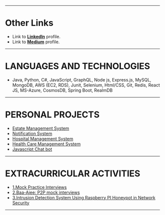 
-------
# Other Links
- Link to [**LinkedIn**](https://www.linkedin.com/in/akshayadagale) profile.
- Link to [**Medium**](https://medium.com/@akshayadagale) profile.
-------
# LANGUAGES AND TECHNOLOGIES
  - Java, Python, C#, JavaScript, GraphQL, Node js, Express.js, MySQL, MongoDB, AWS (EC2, RDS), Junit,
    Selenium, Html/CSS, Git, Redis, React JS, MS-Azure, CosmosDB, Spring Boot, RealmDB

-------
# PERSONAL PROJECTS
 - [Estate Management System](https://github.com/AkshayAdagaleGitHub/Estate-Management-System)
 - [Notification System](https://github.com/AkshayAdagaleGitHub/notification-system)
 - [Hospital Management System](https://github.com/AkshayAdagaleGitHub/Doctor_Patient_Spring_boot_Application)
 - [Health Care Management System](https://github.com/AkshayAdagaleGitHub/Doctor_Patient_Spring_boot_Application)
 - [Javascript Chat bot](https://github.com/AkshayAdagaleGitHub/Chat-Bot-PHP-AJAX-and-JavaScript-)

--------
# EXTRACURRICULAR ACTIVITIES
 - [1.Mock Practice Interviews](https://github.com/AkshayAdagaleGitHub/Mock-Practise-Problems) 
 - [2.Baa-Aiee: P2P mock interviews](https://github.com/baa-aiee)
 - [3.Intrusion Detection System Using Raspberry PI Honeypot in Network Security](https://ijesc.org/upload/96d43b26b06f24d3d2014503423c5ce5.Intrusion%20Detection%20System%20Using%20Raspberry%20PI%20Honeypot%20in%20Network%20Security.pdf)

-------
